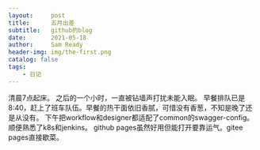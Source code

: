 ```yaml
---
layout:     post
title:      五月出差
subtitle:   github的blog
date:       2021-05-18
author:     Sam Ready
header-img: img/the-first.png
catalog: false
tags:
    - 日记
---
```


清晨7点起床。
之后的一个小时，一直被钻墙声打扰未能入眠。
早餐排队已是8:40，赶上了班车队伍。早餐的热干面依旧香腻，可惜没有香葱，不知是晚了还是从没有。
下午把workflow和designer都适配了common的swagger-config。顺便熟悉了k8s和jenkins。
github pages虽然好用但能打开要靠运气。gitee pages直接歇菜。